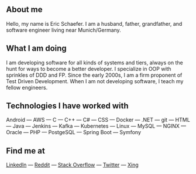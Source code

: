 ## About me

Hello, my name is Eric Schaefer. I am a husband, father, grandfather, and software engineer living near Munich/Germany.

## What I am doing

I am developing software for all kinds of systems and tiers, always on the hunt for ways to become a better developer. I specialize in OOP with sprinkles of DDD and FP. Since the early 2000s, I am a firm proponent of Test Driven Development. When I am not developing software, I teach my fellow engineers.

## Technologies I have worked with

Android &mdash; AWS &mdash; C &mdash; C++ &mdash; C# &mdash; CSS &mdash; Docker
&mdash; .NET &mdash; git &mdash; HTML &mdash; Java &mdash; Jenkins &mdash; Kafka
&mdash; Kubernetes &mdash; Linux &mdash; MySQL &mdash; NGINX &mdash; Oracle
&mdash; PHP &mdash; PostgeSQL &mdash; Spring Boot &mdash; Symfony

## Find me at

[LinkedIn](https://www.linkedin.com/in/eric-alexander-sch%C3%A4fer-bb181a14/) &mdash;
[Reddit](https://www.reddit.com/user/eric_van_tall) &mdash;
[Stack Overflow](https://stackoverflow.com/users/8976/ericschaefer) &mdash;
[Twitter](https://twitter.com/Eric_Schaefer) &mdash;
[Xing](https://www.xing.com/profile/EricAlexander_Schaefer)
